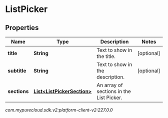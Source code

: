 # ListPicker


## Properties

| Name | Type | Description | Notes |
| ------------ | ------------- | ------------- | ------------- |
| **title** | **String** | Text to show in the title. |  [optional] |
| **subtitle** | **String** | Text to show in the description. |  [optional] |
| **sections** | [**List&lt;ListPickerSection&gt;**](ListPickerSection) | An array of sections in the List Picker. |  |




_com.mypurecloud.sdk.v2:platform-client-v2:227.0.0_
